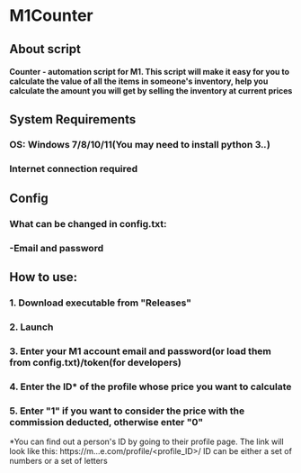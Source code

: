 # M1Counter
## About script
#### Counter - automation script for M1. This script will make it easy for you to calculate the value of all the items in someone's inventory, help you calculate the amount you will get by selling the inventory at current prices
## System Requirements
### OS: Windows 7/8/10/11(You may need to install python 3.*.*)
### Internet connection required
## Config
### What can be changed in config.txt:
### -Email and password
## How to use:
### 1. Download executable from "Releases"
### 2. Launch
### 3. Enter your M1 account email and password(or load them from config.txt)/token(for developers)
### 4. Enter the ID* of the profile whose price you want to calculate
### 5. Enter "1" if you want to consider the price with the commission deducted, otherwise enter "0"
*You can find out a person's ID by going to their profile page. The link will look like this: https://m...e.com/profile/<profile_ID>/ ID can be either a set of numbers or a set of letters
